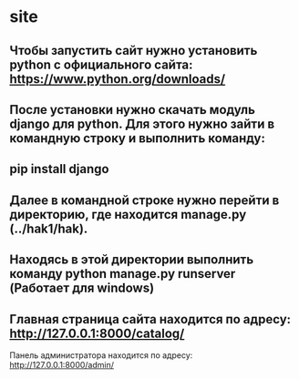 # site
Чтобы запустить сайт нужно установить python с официального сайта: https://www.python.org/downloads/
---
После установки нужно скачать модуль django для python. Для этого нужно зайти в командную строку и выполнить команду:
---
pip install django
---
Далее в командной строке нужно перейти в директорию, где находится manage.py (../hak1/hak).
---
Находясь в этой директории выполнить команду python manage.py runserver (Работает для windows)
---
Главная страница сайта находится по адресу: http://127.0.0.1:8000/catalog/
---
Панель администратора находится по адресу: http://127.0.0.1:8000/admin/
